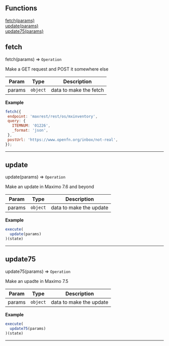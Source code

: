 ## Functions

<dl>
<dt>
    <a href="#fetch">fetch(params)</a></dt>
<dt>
    <a href="#update">update(params)</a></dt>
<dt>
    <a href="#update75">update75(params)</a></dt>
</dl>


## fetch

fetch(params) ⇒ <code>Operation</code>

Make a GET request and POST it somewhere else


| Param | Type | Description |
| --- | --- | --- |
| params | <code>object</code> | data to make the fetch |

**Example**  
```js
fetch({
 endpoint: 'maxrest/rest/os/mxinventory',
 query: {
   ITEMNUM: '01226',
   _format: 'json',
 },
 postUrl: 'https://www.openfn.org/inbox/not-real',
});
```

* * *

## update

update(params) ⇒ <code>Operation</code>

Make an update in Maximo 7.6 and beyond


| Param | Type | Description |
| --- | --- | --- |
| params | <code>object</code> | data to make the update |

**Example**  
```js
execute(
  update(params)
)(state)
```

* * *

## update75

update75(params) ⇒ <code>Operation</code>

Make an upadte in Maximo 7.5


| Param | Type | Description |
| --- | --- | --- |
| params | <code>object</code> | data to make the update |

**Example**  
```js
execute(
  update75(params)
)(state)
```

* * *

